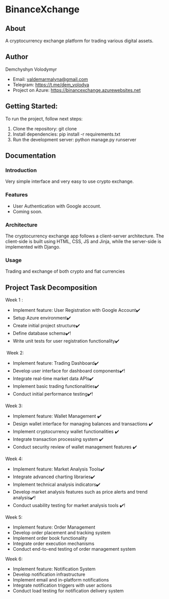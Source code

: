 # BinanceXchange

## About
A cryptocurrency exchange platform for trading various digital assets.

## Author
Demchyshyn Volodymyr
- Email: valdemarmalyna@gmail.com
- Telegram: https://t.me/dem_volodya
- Project on Azure: https://binancexchange.azurewebsites.net

## Getting Started:
To run the project, follow next steps:

1. Clone the repository: git clone 
2. Install dependencies: pip install -r requirements.txt
3. Run the development server: python manage.py runserver


## Documentation
### Introduction
Very simple interface and very easy to use crypto exchange.

### Features
- User Authentication with Google account.
- Coming soon.

### Architecture
The cryptocurrency exchange app follows a client-server architecture. The client-side is built using HTML, CSS, JS and Jinja, while the server-side is implemented with Django.

### Usage
Trading and exchange of both crypto and fiat currencies

## Project Task Decomposition
Week 1 :️
   - Implement feature: User Registration with Google Account✔️
   - Setup Azure environment✔️
   - Create initial project structure✔️
   - Define database schema✔️!
   - Write unit tests for user registration functionality✔️

️
Week 2:
   - Implement feature: Trading Dashboard✔️
   - Develop user interface for dashboard components✔️!
   - Integrate real-time market data APIs✔️
   - Implement basic trading functionalities✔️
   - Conduct initial performance testing✔️!

Week 3:
- Implement feature: Wallet Management ✔️
- Design wallet interface for managing balances and transactions ✔️
- Implement cryptocurrency wallet functionalities ✔️
- Integrate transaction processing system ✔️
- Conduct security review of wallet management features ✔️


Week 4:
- Implement feature: Market Analysis Tools✔️
- Integrate advanced charting libraries✔️
- Implement technical analysis indicators✔️
- Develop market analysis features such as price alerts and trend analysis✔️!
- Conduct usability testing for market analysis tools ✔️!

Week 5:
   - Implement feature: Order Management
   - Develop order placement and tracking system
   - Implement order book functionality
   - Integrate order execution mechanisms
   - Conduct end-to-end testing of order management system

Week 6:
   - Implement feature: Notification System
   - Develop notification infrastructure
   - Implement email and in-platform notifications
   - Integrate notification triggers with user actions
   - Conduct load testing for notification delivery system
